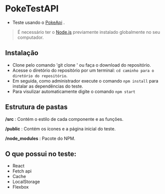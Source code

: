 # PokeTestAPI
 * Teste usando o [PokeApi](https://pokeapi.co/) .

> É necessário ter o [Node.js](https://nodejs.org/en/) previamente instalado globalmente no seu computador.

## Instalação

* Clone pelo comando 'git clone ' ou faça o download do repositório.
* Acesse o diretório do repositório por um terminal: `cd caminho para o diretório do repositório`.
* Em seguida, como administrador execute o comando `npm install` para instalar as dependências do teste.
* Para visulizar automaticamente digite o comando `npm start` 

## Estrutura de pastas

**/src** : Contém o estilo de cada componente e as funções.

**/public** : Contém os ícones e a página inicial do teste.

**/node_modules** :  Pacote do NPM.


## O que possui no teste:
- React
- Fetch api
- Cache
- LocalStorage
- Flexbox